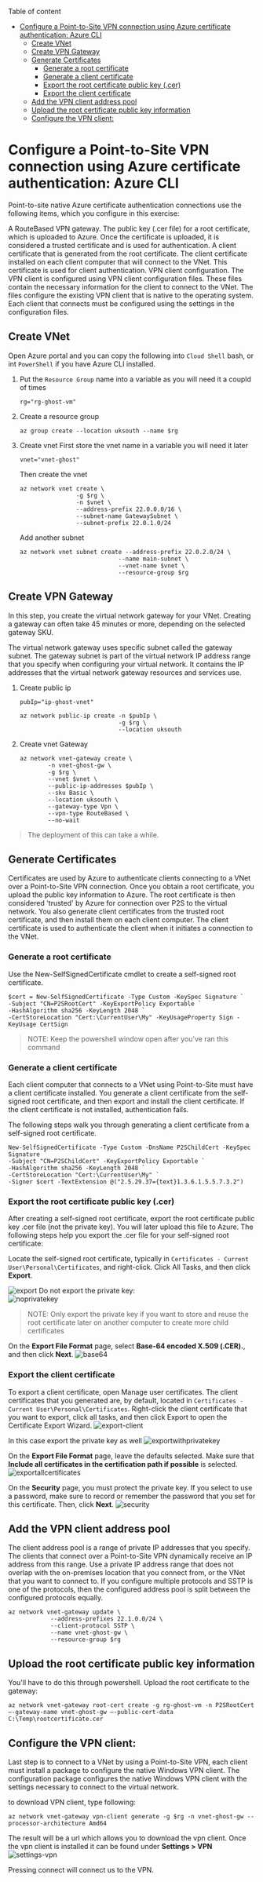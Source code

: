 Table of content
- [Configure a Point-to-Site VPN connection using Azure certificate authentication: Azure CLI](#configure-a-point-to-site-vpn-connection-using-azure-certificate-authentication-azure-cli)
  - [Create VNet](#create-vnet)
  - [Create VPN Gateway](#create-vpn-gateway)
  - [Generate Certificates](#generate-certificates)
    - [Generate a root certificate](#generate-a-root-certificate)
    - [Generate a client certificate](#generate-a-client-certificate)
    - [Export the root certificate public key (.cer)](#export-the-root-certificate-public-key-cer)
    - [Export the client certificate](#export-the-client-certificate)
  - [Add the VPN client address pool](#add-the-vpn-client-address-pool)
  - [Upload the root certificate public key information](#upload-the-root-certificate-public-key-information)
  - [Configure the VPN client:](#configure-the-vpn-client)
# Configure a Point-to-Site VPN connection using Azure certificate authentication: Azure CLI

Point-to-site native Azure certificate authentication connections use the following items, which you configure in this exercise:

A RouteBased VPN gateway.
The public key (.cer file) for a root certificate, which is uploaded to Azure. Once the certificate is uploaded, it is considered a trusted certificate and is used for authentication.
A client certificate that is generated from the root certificate. The client certificate installed on each client computer that will connect to the VNet. This certificate is used for client authentication.
VPN client configuration. The VPN client is configured using VPN client configuration files. These files contain the necessary information for the client to connect to the VNet. The files configure the existing VPN client that is native to the operating system. Each client that connects must be configured using the settings in the configuration files.


## Create VNet
Open Azure portal and you can copy the following into `Cloud Shell` bash, or int `PowerShell` if you have Azure CLI installed.

1. Put the `Resource Group` name into a variable as you will need it a coupld of times
    ```
    rg="rg-ghost-vm"
    ```
2. Create a resource group
    ```
    az group create --location uksouth --name $rg
    ```

2. Create vnet 
First store the vnet name in a variable you will need it later
    ```
    vnet="vnet-ghost"
    ```
    Then create the vnet

    ```
    az network vnet create \
                    -g $rg \
                    -n $vnet \
                    --address-prefix 22.0.0.0/16 \
                    --subnet-name GatewaySubnet \
                    --subnet-prefix 22.0.1.0/24 
    ```

    Add another subnet
    ```
    az network vnet subnet create --address-prefix 22.0.2.0/24 \
                                --name main-subnet \
                                --vnet-name $vnet \
                                --resource-group $rg
    ```

## Create VPN Gateway
In this step, you create the virtual network gateway for your VNet. Creating a gateway can often take 45 minutes or more, depending on the selected gateway SKU.

The virtual network gateway uses specific subnet called the gateway subnet. The gateway subnet is part of the virtual network IP address range that you specify when configuring your virtual network. It contains the IP addresses that the virtual network gateway resources and services use.

1. Create public ip
    ```
    pubIp="ip-ghost-vnet"
    ```
    ```
    az network public-ip create -n $pubIp \
                                -g $rg \
                                --location uksouth
    ```

2. Create vnet Gateway
    ```
    az network vnet-gateway create \
            -n vnet-ghost-gw \
            -g $rg \
            --vnet $vnet \
            --public-ip-addresses $pubIp \
            --sku Basic \
            --location uksouth \
            --gateway-type Vpn \
            --vpn-type RouteBased \
            --no-wait
    ```
> The deployment of this can take a while.

## Generate Certificates

Certificates are used by Azure to authenticate clients connecting to a VNet over a Point-to-Site VPN connection. Once you obtain a root certificate, you upload the public key information to Azure. The root certificate is then considered 'trusted' by Azure for connection over P2S to the virtual network. You also generate client certificates from the trusted root certificate, and then install them on each client computer. The client certificate is used to authenticate the client when it initiates a connection to the VNet.

### Generate a root certificate
Use the New-SelfSignedCertificate cmdlet to create a self-signed root certificate. 

```
$cert = New-SelfSignedCertificate -Type Custom -KeySpec Signature `
-Subject "CN=P2SRootCert" -KeyExportPolicy Exportable `
-HashAlgorithm sha256 -KeyLength 2048 `
-CertStoreLocation "Cert:\CurrentUser\My" -KeyUsageProperty Sign -KeyUsage CertSign
```

> NOTE: Keep the powershell window open after you've ran this command

### Generate a client certificate
Each client computer that connects to a VNet using Point-to-Site must have a client certificate installed. You generate a client certificate from the self-signed root certificate, and then export and install the client certificate. If the client certificate is not installed, authentication fails.

The following steps walk you through generating a client certificate from a self-signed root certificate.

```
New-SelfSignedCertificate -Type Custom -DnsName P2SChildCert -KeySpec Signature `
-Subject "CN=P2SChildCert" -KeyExportPolicy Exportable `
-HashAlgorithm sha256 -KeyLength 2048 `
-CertStoreLocation "Cert:\CurrentUser\My" `
-Signer $cert -TextExtension @("2.5.29.37={text}1.3.6.1.5.5.7.3.2")
```

### Export the root certificate public key (.cer)
After creating a self-signed root certificate, export the root certificate public key .cer file (not the private key). You will later upload this file to Azure. The following steps help you export the .cer file for your self-signed root certificate:

Locate the self-signed root certificate, typically in `Certificates - Current User\Personal\Certificates`, and right-click. Click All Tasks, and then click **Export**. 

![export](Resources/export.png)
Do not export the private key: \
![noprivatekey](Resources/notprivatekey.png)
> NOTE: Only export the private key if you want to store and reuse the root certificate later on another computer to create more child certificates
> 
On the **Export File Format** page, select **Base-64 encoded X.509 (.CER).**, and then click **Next**.
![base64](Resources/base64.png)

### Export the client certificate 
To export a client certificate, open Manage user certificates. The client certificates that you generated are, by default, located in `Certificates - Current User\Personal\Certificates`. Right-click the client certificate that you want to export, click all tasks, and then click Export to open the Certificate Export Wizard.
![export-client](Resources/export-client.png)

In this case export the private key as well
![exportwithprivatekey](Resources/privatekeyexport.png)

On the **Export File Format** page, leave the defaults selected. Make sure that **Include all certificates in the certification path if possible** is selected. \
![exportallcertificates](Resources/includeallcerts.png)

On the **Security** page, you must protect the private key. If you select to use a password, make sure to record or remember the password that you set for this certificate. Then, click **Next**.
![security](Resources/security.png)

## Add the VPN client address pool
The client address pool is a range of private IP addresses that you specify. The clients that connect over a Point-to-Site VPN dynamically receive an IP address from this range. Use a private IP address range that does not overlap with the on-premises location that you connect from, or the VNet that you want to connect to. If you configure multiple protocols and SSTP is one of the protocols, then the configured address pool is split between the configured protocols equally.

```
az network vnet-gateway update \
            --address-prefixes 22.1.0.0/24 \
            --client-protocol SSTP \
            --name vnet-ghost-gw \
            --resource-group $rg
```

## Upload the root certificate public key information
You'll have to do this through powershell. Upload the root certificate to the gateway:
```
az network vnet-gateway root-cert create -g rg-ghost-vm -n P2SRootCert –-gateway-name vnet-ghost-gw –-public-cert-data C:\Temp\rootcertificate.cer
```

## Configure the VPN client:
Last step is to connect to a VNet by using a Point-to-Site VPN, each client must install a package to configure the native Windows VPN client. The configuration package configures the native Windows VPN client with the settings necessary to connect to the virtual network.

to download VPN client, type following:
```
az network vnet-gateway vpn-client generate -g $rg -n vnet-ghost-gw --processor-architecture Amd64
```

The result will be a url which allows you to download the vpn client. Once the vpn client is installed it can be found under **Settings > VPN** \
![settings-vpn](resources/vpn-connection-settings.jpg)

Pressing connect will connect us to the VPN.